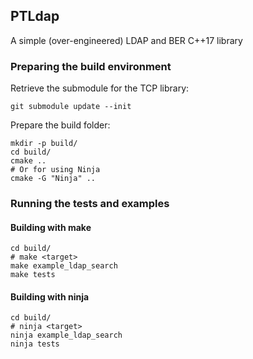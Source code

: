 ## PTLdap

A simple (over-engineered) LDAP and BER C++17 library

### Preparing the build environment

Retrieve the submodule for the TCP library:

    git submodule update --init

Prepare the build folder:

    mkdir -p build/
    cd build/
    cmake ..
    # Or for using Ninja
    cmake -G "Ninja" ..

### Running the tests and examples

#### Building with make

    cd build/
    # make <target>
    make example_ldap_search
    make tests

#### Building with ninja

    cd build/
    # ninja <target>
    ninja example_ldap_search
    ninja tests